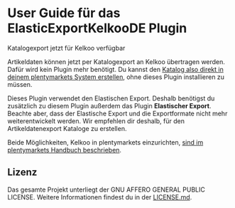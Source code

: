 
# User Guide für das ElasticExportKelkooDE Plugin

<div class="alert alert-info" role="alert">
Katalogexport jetzt für Kelkoo verfügbar
 
Artikeldaten können jetzt per Katalogexport an Kelkoo übertragen werden. Dafür wird kein Plugin mehr benötigt. Du kannst den <a href="https://knowledge.plentymarkets.com/de-de/manual/main/maerkte/kelkoo.html#catalogue-export" target="_blank">Katalog also direkt in deinem plentymarkets System erstellen</a>, ohne dieses Plugin installieren zu müssen.
 
Dieses Plugin verwendet den Elastischen Export. Deshalb benötigst du zusätzlich zu diesem Plugin außerdem das Plugin **Elastischer Export**. Beachte aber, dass der Elastische Export und die Exportformate nicht mehr weiterentwickelt werden. Wir empfehlen dir deshalb, für den Artikeldatenexport Kataloge zu erstellen.
 
Beide Möglichkeiten, Kelkoo in plentymarkets einzurichten, <a href="https://knowledge.plentymarkets.com/de-de/manual/main/maerkte/kelkoo.html" target="_blank">sind im plentymarkets Handbuch beschrieben</a>.
</div>

## Lizenz

Das gesamte Projekt unterliegt der GNU AFFERO GENERAL PUBLIC LICENSE. Weitere Informationen findest du in der [LICENSE.md](https://github.com/plentymarkets/plugin-elastic-export-twenga-com/blob/master/LICENSE.md).
